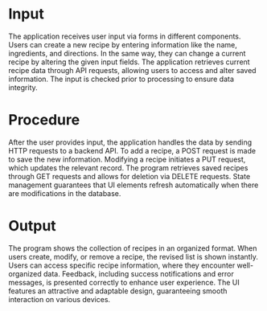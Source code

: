 # Input 

The application receives user input via forms in different components. Users can create a new recipe by entering information like the name, ingredients, and directions. In the same way, they can change a current recipe by altering the given input fields. The application retrieves current recipe data through API requests, allowing users to access and alter saved information. The input is checked prior to processing to ensure data integrity. 

# Procedure 

After the user provides input, the application handles the data by sending HTTP requests to a backend API. To add a recipe, a POST request is made to save the new information. Modifying a recipe initiates a PUT request, which updates the relevant record. The program retrieves saved recipes through GET requests and allows for deletion via DELETE requests. State management guarantees that UI elements refresh automatically when there are modifications in the database. 

# Output

The program shows the collection of recipes in an organized format. When users create, modify, or remove a recipe, the revised list is shown instantly. Users can access specific recipe information, where they encounter well-organized data. Feedback, including success notifications and error messages, is presented correctly to enhance user experience. The UI features an attractive and adaptable design, guaranteeing smooth interaction on various devices. 

